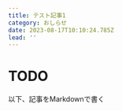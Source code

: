 ```yaml
---
title: テスト記事1
category: おしらせ
date: 2023-08-17T10:10:24.785Z
lead: ''
---
```


# TODO

以下、記事をMarkdownで書く
